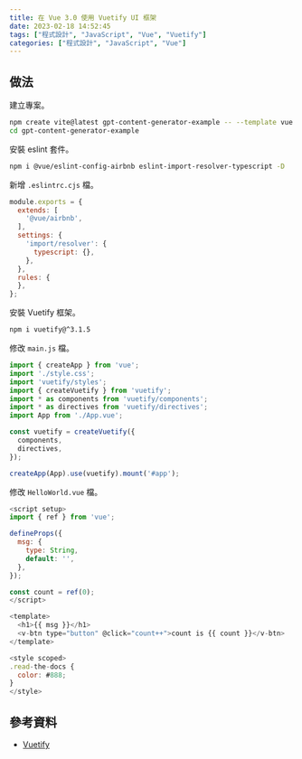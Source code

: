 ```yaml
---
title: 在 Vue 3.0 使用 Vuetify UI 框架
date: 2023-02-18 14:52:45
tags: ["程式設計", "JavaScript", "Vue", "Vuetify"]
categories: ["程式設計", "JavaScript", "Vue"]
---
```


## 做法

建立專案。

```bash
npm create vite@latest gpt-content-generator-example -- --template vue
cd gpt-content-generator-example
```

安裝 eslint 套件。

```bash
npm i @vue/eslint-config-airbnb eslint-import-resolver-typescript -D
```

新增 `.eslintrc.cjs` 檔。

```js
module.exports = {
  extends: [
    '@vue/airbnb',
  ],
  settings: {
    'import/resolver': {
      typescript: {},
    },
  },
  rules: {
  },
};
```

安裝 Vuetify 框架。

```bash
npm i vuetify@^3.1.5
```

修改 `main.js` 檔。

```js
import { createApp } from 'vue';
import './style.css';
import 'vuetify/styles';
import { createVuetify } from 'vuetify';
import * as components from 'vuetify/components';
import * as directives from 'vuetify/directives';
import App from './App.vue';

const vuetify = createVuetify({
  components,
  directives,
});

createApp(App).use(vuetify).mount('#app');
```

修改 `HelloWorld.vue` 檔。

```js
<script setup>
import { ref } from 'vue';

defineProps({
  msg: {
    type: String,
    default: '',
  },
});

const count = ref(0);
</script>

<template>
  <h1>{{ msg }}</h1>
  <v-btn type="button" @click="count++">count is {{ count }}</v-btn>
</template>

<style scoped>
.read-the-docs {
  color: #888;
}
</style>
```

## 參考資料

- [Vuetify](https://next.vuetifyjs.com/en/getting-started/installation/)
